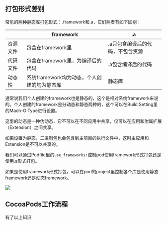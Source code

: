 

## 打包形式差别

常见的两种静态库打包形式：.framework和.a，它们两者有如下区别：

|          | framework                                   | .a                               |
| -------- | ------------------------------------------- | -------------------------------- |
| 资源文件 | 包含在framework里                           | .a只包含编译后的代码，不包含资源 |
| 代码文件 | 包含在framework里，为编译后的代码           | .a包含编译后的代码               |
| 动态性   | 系统framework均为动态，个人创建的均为静态库 | 静态库                           |

通常说我们个人创建的framework也是静态的，这个是相对系统framework来说的。个人创建的framework是分动态和静态两种的，这个可以在Build Setting里的Mach-O Type进行设置。

这里的动态是一种伪动态，它不可以在不同应用中共享，仅可以在应用和附属扩展（Extension）之间共享。

如果设置为静态，二进制包也会包含到主项目的执行文件中，这时主应用和Extension是不可以共享的。


我们可以通过Podfile里的`use_frameworks!`控制pod使用framework形式打包还是使用.a形式打包。

如果是使用framework形式打包，可以在pod的project里控制各个库是使用静态framework还是动态framework。

![](https://gitee.com/zhangferry/Images/raw/master/gitee/20201111225120.png)



## CocoaPods工作流程

有了以上知识